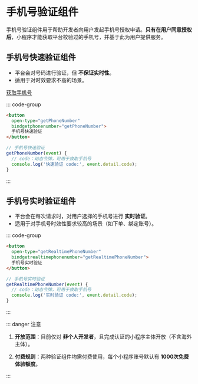 # 手机号验证组件

手机号验证组件用于帮助开发者向用户发起手机号授权申请。**只有在用户同意授权后**，小程序才能获取平台校验过的手机号，并基于此为用户提供服务。



## 手机号快速验证组件

- 平台会对号码进行验证，但 **不保证实时性**。
- 适用于对时效要求不高的场景。

[获取手机号](https://developers.weixin.qq.com/miniprogram/dev/OpenApiDoc/user-info/phone-number/getPhoneNumber.html)

::: code-group

```html [wxml]
<button 
  open-type="getPhoneNumber" 
  bindgetphonenumber="getPhoneNumber">
  手机号快速验证
</button>
```

```js [js]
// 手机号快速验证
getPhoneNumber(event) {
  // code：动态令牌，可用于换取手机号
  console.log('快速验证 code:', event.detail.code);
}
```

:::

## 手机号实时验证组件

- 平台会在每次请求时，对用户选择的手机号进行 **实时验证**。
- 适用于对手机号时效性要求较高的场景（如下单、绑定账号）。

::: code-group

```html [wxml]
<button 
  open-type="getRealtimePhoneNumber" 
  bindgetrealtimephonenumber="getRealtimePhoneNumber">
  手机号实时验证
</button>
```

```js [js]
// 手机号实时验证
getRealtimePhoneNumber(event) {
  // code：动态令牌，可用于换取手机号
  console.log('实时验证 code:', event.detail.code);
}
```

:::



::: danger 注意

1. **开放范围**：目前仅对 **非个人开发者**，且完成认证的小程序主体开放（不含海外主体）。

2. **付费规则**：两种验证组件均需付费使用，每个小程序账号默认有 **1000次免费体验额度**。


:::
